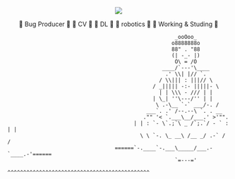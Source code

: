 
<p align='center'>

<img src="https://streak-stats.demolab.com?user=stellar-system&locale=zh_Hans&theme=dark">

</p>

<center>

<span style="display: inline-block;">🔭    Bug Producer   🔭</span>
<span style="display: inline-block;">🌱         CV        🌱</span>
<span style="display: inline-block;">🤔         DL        🤔</span>
<span style="display: inline-block;">🤖      robotics     🤖</span>
<span style="display: inline-block;">💬 Working & Studing 💬</span>
</center>

```
                                                     _ooOoo_
                                                    o8888888o
                                                    88" . "88
                                                    (| -_- |)
                                                     O\ = /O
                                                 ____/`---'\____
                                                  .' \\| |// `.
                                                / \\||| : |||// \
                                              / _||||| -:- |||||- \
                                                | | \\\ - /// | |
                                              | \_| ''\---/'' | |
                                               \ .-\__ `-` ___/-. /
                                            ___`. .' /--.--\ `. . __
                                           ."" '< `.___\__/___.' >'"".
                                        | | : `- \`.;`\ _ /`;.`/ - ` : | |
                                          \ \ `-. \_ __\ /__ _/ .-` / /
                                  ======`-.____`-.___\_____/___.-`____.-'======
                                                     `=---='
                                  ^^^^^^^^^^^^^^^^^^^^^^^^^^^^^^^^^^^^^^^^^^^^^
```


 
<!--
 <img src="https://img.shields.io/badge/-Python-black?style=flat&logo=python&logoColor=white"> 
![](https://github-readme-stats.vercel.app/api?username=stellar-system&show_icons=true)

**stellar-system/stellar-system** is a ✨ _special_ ✨ repository because its `README.md` (this file) appears on your GitHub profile.

Here are some ideas to get you started:

- 🔭 I’m currently working on ...
- 🌱 I’m currently learning ...
- 👯 I’m looking to collaborate on ...
- 🤔 I’m looking for help with ...
- 💬 Ask me about ...
- 📫 How to reach me: ...
- 😄 Pronouns: ...
- ⚡ Fun fact: ...
-->
